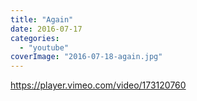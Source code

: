 ```yaml
---
title: "Again"
date: 2016-07-17
categories:
  - "youtube"
coverImage: "2016-07-18-again.jpg"
---
```


https://player.vimeo.com/video/173120760
